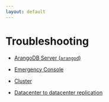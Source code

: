 ```yaml
---
layout: default
---
```

Troubleshooting
===============

- [ArangoDB Server (`arangod`)](Arangod.md)

- [Emergency Console](EmergencyConsole.md)

- [Cluster](Cluster/README.md)

- [Datacenter to datacenter replication](DC2DC/README.md)
